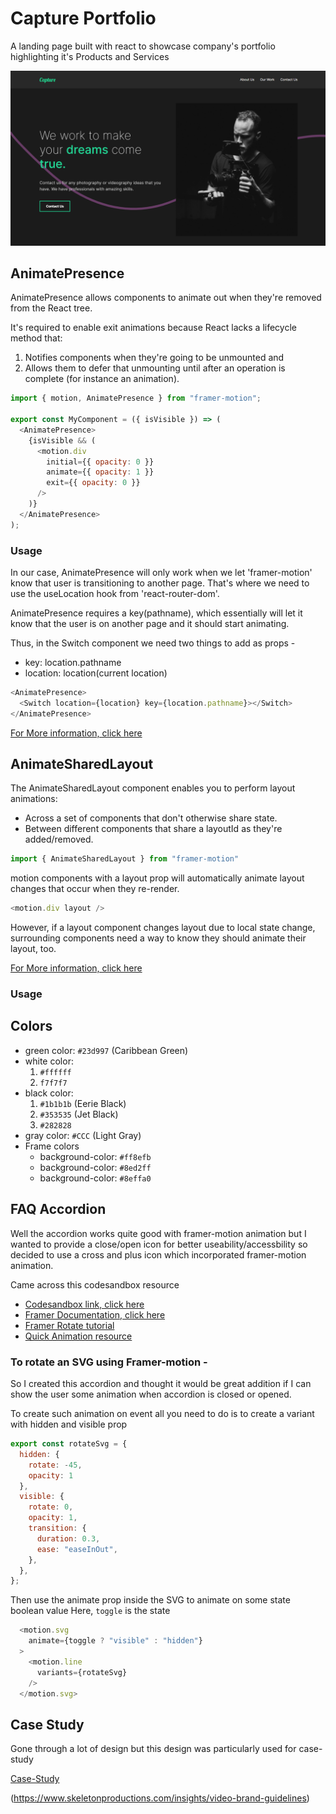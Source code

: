 # Capture Portfolio

A landing page built with react to showcase company's portfolio highlighting it's Products and Services


<img src="./Capture Portfolio.png" alt="the screenshot of the home page"/>

## AnimatePresence

AnimatePresence allows components to animate out when they're removed from the React tree.

It's required to enable exit animations because React lacks a lifecycle method that:

1. Notifies components when they're going to be unmounted and
2. Allows them to defer that unmounting until after an operation is complete (for instance an animation).

```javascript
import { motion, AnimatePresence } from "framer-motion";

export const MyComponent = ({ isVisible }) => (
  <AnimatePresence>
    {isVisible && (
      <motion.div
        initial={{ opacity: 0 }}
        animate={{ opacity: 1 }}
        exit={{ opacity: 0 }}
      />
    )}
  </AnimatePresence>
);
```

### Usage

In our case, AnimatePresence will only work when we let 'framer-motion' know that user is transitioning to another page. That's where we need to use the useLocation hook from 'react-router-dom'.

AnimatePresence requires a key(pathname), which essentially will let it know that the user is on another page and it should start animating.

Thus, in the Switch component we need two things to add as props -

- key: location.pathname
- location: location(current location)

```javascript
<AnimatePresence>
  <Switch location={location} key={location.pathname}></Switch>
</AnimatePresence>
```

[For More information, click here](https://www.framer.com/docs/animate-presence/)

## AnimateSharedLayout

The AnimateSharedLayout component enables you to perform layout animations:

- Across a set of components that don't otherwise share state.
- Between different components that share a layoutId as they're added/removed.

```javascript
import { AnimateSharedLayout } from "framer-motion"
```
motion components with a layout prop will automatically animate layout changes that occur when they re-render.

```javascript
<motion.div layout />
```

However, if a layout component changes layout due to local state change, surrounding components need a way to know they should animate their layout, too.

[For More information, click here](https://www.framer.com/docs/animate-shared-layout/)

### Usage

## Colors

- green color: `#23d997` (Caribbean Green)
- white color: 
    1. `#ffffff`
    2. `f7f7f7`
- black color: 
    1. `#1b1b1b` (Eerie Black)
    2. `#353535` (Jet Black)
    3. `#282828`
- gray color: `#CCC` (Light Gray)
- Frame colors 
  - background-color: `#ff8efb`
  - background-color: `#8ed2ff`
  - background-color: `#8effa0`


## FAQ Accordion

Well the accordion works quite good with framer-motion animation but I wanted to provide a close/open icon for better useability/accessbility so decided to use a cross and plus icon which incorporated framer-motion animation.

Came across this codesandbox resource 
- [Codesandbox link, click here](https://codesandbox.io/s/framer-motion-5-1-line-drawing-ph6ln?from-embed=&file=/src/App.js)
- [Framer Documentation, click here](https://www.framer.com/docs/component/)
- [Framer Rotate tutorial](https://www.youtube.com/watch?v=ILxNdOtKbNQ&t=368s)
- [Quick Animation resource ](https://pavanjadhaw.me/blog/animate-svg-using-framer-motion)

### To rotate an SVG using Framer-motion -

So I created this accordion and thought it would be great addition if I can show the user some animation when accordion is closed or opened. 


To create such animation on event all you need to do is to create a variant with hidden and visible prop

```javascript
export const rotateSvg = {
  hidden: {
    rotate: -45,
    opacity: 1
  },
  visible: {
    rotate: 0,
    opacity: 1,
    transition: {
      duration: 0.3,
      ease: "easeInOut",
    },
  },
};
```

Then use the animate prop inside the SVG to animate on some state boolean value
Here, ```toggle``` is the state

```javascript
  <motion.svg
    animate={toggle ? "visible" : "hidden"}
  >
    <motion.line
      variants={rotateSvg}
    />
  </motion.svg>
```

## Case Study

Gone through a lot of design but this design was particularly used for case-study

[Case-Study](https://dribbble.com/shots/18995515-Photographer-Portfolio-Website-Design)

(https://www.skeletonproductions.com/insights/video-brand-guidelines)